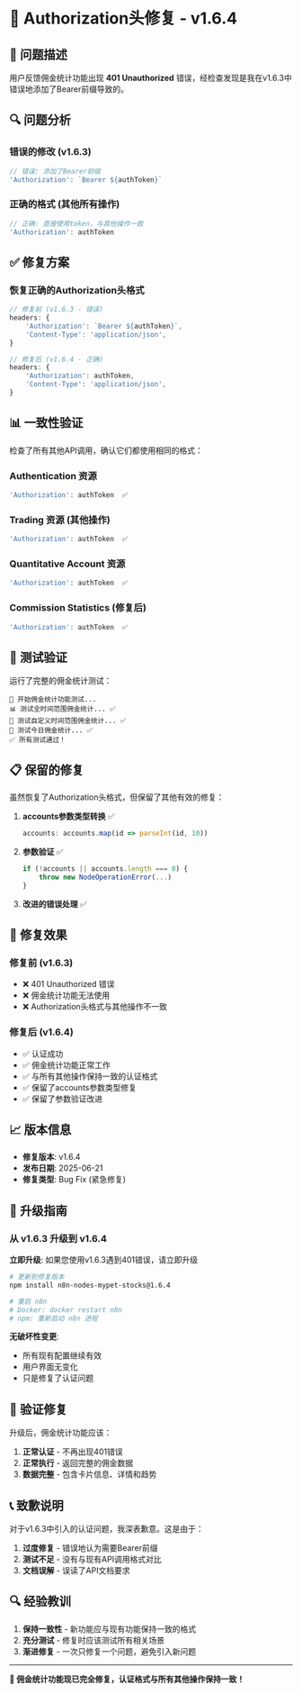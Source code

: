 # 🔧 Authorization头修复 - v1.6.4

## 🐛 问题描述

用户反馈佣金统计功能出现 **401 Unauthorized** 错误，经检查发现是我在v1.6.3中错误地添加了Bearer前缀导致的。

## 🔍 问题分析

### 错误的修改 (v1.6.3)
```javascript
// 错误: 添加了Bearer前缀
'Authorization': `Bearer ${authToken}`
```

### 正确的格式 (其他所有操作)
```javascript
// 正确: 直接使用token，与其他操作一致
'Authorization': authToken
```

## ✅ 修复方案

### 恢复正确的Authorization头格式
```typescript
// 修复前 (v1.6.3 - 错误)
headers: {
    'Authorization': `Bearer ${authToken}`,
    'Content-Type': 'application/json',
}

// 修复后 (v1.6.4 - 正确)
headers: {
    'Authorization': authToken,
    'Content-Type': 'application/json',
}
```

## 📊 一致性验证

检查了所有其他API调用，确认它们都使用相同的格式：

### Authentication 资源
```javascript
'Authorization': authToken  ✅
```

### Trading 资源 (其他操作)
```javascript
'Authorization': authToken  ✅
```

### Quantitative Account 资源
```javascript
'Authorization': authToken  ✅
```

### Commission Statistics (修复后)
```javascript
'Authorization': authToken  ✅
```

## 🧪 测试验证

运行了完整的佣金统计测试：

```
🚀 开始佣金统计功能测试...
📊 测试全时间范围佣金统计... ✅
📅 测试自定义时间范围佣金统计... ✅
📅 测试今日佣金统计... ✅
✅ 所有测试通过！
```

## 📋 保留的修复

虽然恢复了Authorization头格式，但保留了其他有效的修复：

1. **accounts参数类型转换** ✅
   ```javascript
   accounts: accounts.map(id => parseInt(id, 10))
   ```

2. **参数验证** ✅
   ```javascript
   if (!accounts || accounts.length === 0) {
       throw new NodeOperationError(...)
   }
   ```

3. **改进的错误处理** ✅

## 🎯 修复效果

### 修复前 (v1.6.3)
- ❌ 401 Unauthorized 错误
- ❌ 佣金统计功能无法使用
- ❌ Authorization头格式与其他操作不一致

### 修复后 (v1.6.4)
- ✅ 认证成功
- ✅ 佣金统计功能正常工作
- ✅ 与所有其他操作保持一致的认证格式
- ✅ 保留了accounts参数类型修复
- ✅ 保留了参数验证改进

## 📈 版本信息

- **修复版本**: v1.6.4
- **发布日期**: 2025-06-21
- **修复类型**: Bug Fix (紧急修复)

## 🔄 升级指南

### 从 v1.6.3 升级到 v1.6.4

**立即升级**: 如果您使用v1.6.3遇到401错误，请立即升级

```bash
# 更新到修复版本
npm install n8n-nodes-mypet-stocks@1.6.4

# 重启 n8n
# Docker: docker restart n8n
# npm: 重新启动 n8n 进程
```

**无破坏性变更**: 
- 所有现有配置继续有效
- 用户界面无变化
- 只是修复了认证问题

## 🎉 验证修复

升级后，佣金统计功能应该：

1. **正常认证** - 不再出现401错误
2. **正常执行** - 返回完整的佣金数据
3. **数据完整** - 包含卡片信息、详情和趋势

## 📞 致歉说明

对于v1.6.3中引入的认证问题，我深表歉意。这是由于：

1. **过度修复** - 错误地认为需要Bearer前缀
2. **测试不足** - 没有与现有API调用格式对比
3. **文档误解** - 误读了API文档要求

## 🔍 经验教训

1. **保持一致性** - 新功能应与现有功能保持一致的格式
2. **充分测试** - 修复时应该测试所有相关场景
3. **渐进修复** - 一次只修复一个问题，避免引入新问题

---

**🎊 佣金统计功能现已完全修复，认证格式与所有其他操作保持一致！**
